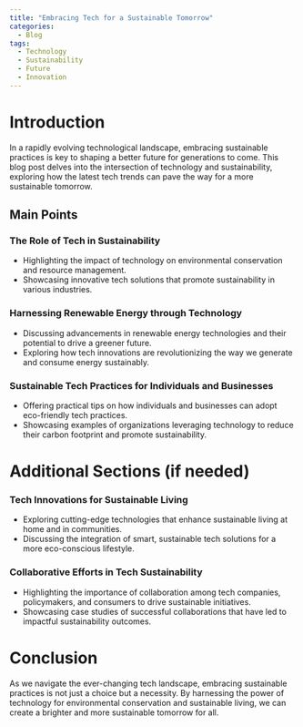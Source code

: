 ```yaml
---
title: "Embracing Tech for a Sustainable Tomorrow"
categories:
  - Blog
tags:
  - Technology
  - Sustainability
  - Future
  - Innovation
---
```


# Introduction
In a rapidly evolving technological landscape, embracing sustainable practices is key to shaping a better future for generations to come. This blog post delves into the intersection of technology and sustainability, exploring how the latest tech trends can pave the way for a more sustainable tomorrow.

## Main Points
### The Role of Tech in Sustainability
- Highlighting the impact of technology on environmental conservation and resource management.
- Showcasing innovative tech solutions that promote sustainability in various industries.

### Harnessing Renewable Energy through Technology
- Discussing advancements in renewable energy technologies and their potential to drive a greener future.
- Exploring how tech innovations are revolutionizing the way we generate and consume energy sustainably.

### Sustainable Tech Practices for Individuals and Businesses
- Offering practical tips on how individuals and businesses can adopt eco-friendly tech practices.
- Showcasing examples of organizations leveraging technology to reduce their carbon footprint and promote sustainability.

# Additional Sections (if needed)
### Tech Innovations for Sustainable Living
- Exploring cutting-edge technologies that enhance sustainable living at home and in communities.
- Discussing the integration of smart, sustainable tech solutions for a more eco-conscious lifestyle.

### Collaborative Efforts in Tech Sustainability
- Highlighting the importance of collaboration among tech companies, policymakers, and consumers to drive sustainable initiatives.
- Showcasing case studies of successful collaborations that have led to impactful sustainability outcomes.

# Conclusion
As we navigate the ever-changing tech landscape, embracing sustainable practices is not just a choice but a necessity. By harnessing the power of technology for environmental conservation and sustainable living, we can create a brighter and more sustainable tomorrow for all.